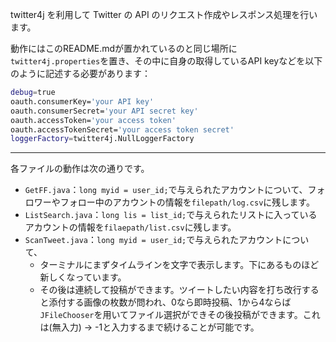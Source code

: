 twitter4j を利用して Twitter の API のリクエスト作成やレスポンス処理を行います。

動作にはこのREADME.mdが置かれているのと同じ場所に`twitter4j.properties`を置き、その中に自身の取得しているAPI keyなどを以下のように記述する必要があります：

```bash
debug=true
oauth.consumerKey='your API key'
oauth.consumerSecret='your API secret key'
oauth.accessToken='your access token'
oauth.accessTokenSecret='your access token secret'
loggerFactory=twitter4j.NullLoggerFactory
```

---

各ファイルの動作は次の通りです。

- `GetFF.java`：`long myid = user_id;`で与えられたアカウントについて、フォロワーやフォロー中のアカウントの情報を`filepath/log.csv`に残します。
- `ListSearch.java`：`long lis = list_id;`で与えられたリストに入っているアカウントの情報を`filaepath/list.csv`に残します。
- `ScanTweet.java`：`long myid = user_id;`で与えられたアカウントについて、
  - ターミナルにまずタイムラインを文字で表示します。下にあるものほど新しくなっています。
  - その後は連続して投稿ができます。ツイートしたい内容を打ち改行すると添付する画像の枚数が問われ、0なら即時投稿、1から4ならば`JFileChooser`を用いてファイル選択ができその後投稿ができます。これは(無入力) → -1と入力するまで続けることが可能です。

